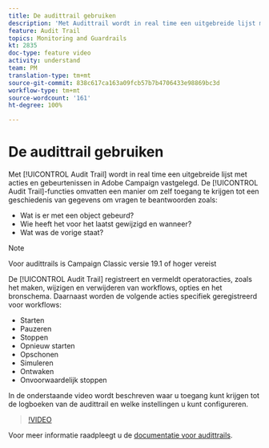 ```yaml
---
title: De audittrail gebruiken
description: 'Met Audittrail wordt in real time een uitgebreide lijst met acties en gebeurtenissen in Adobe Campaign vastgelegd. '
feature: Audit Trail
topics: Monitoring and Guardrails
kt: 2835
doc-type: feature video
activity: understand
team: PM
translation-type: tm+mt
source-git-commit: 838c617ca163a09fcb57b7b4706433e98869bc3d
workflow-type: tm+mt
source-wordcount: '161'
ht-degree: 100%

---
```



# De audittrail gebruiken

Met [!UICONTROL Audit Trail] wordt in real time een uitgebreide lijst met acties en gebeurtenissen in Adobe Campaign vastgelegd. De [!UICONTROL Audit Trail]-functies omvatten een manier om zelf toegang te krijgen tot een geschiedenis van gegevens om vragen te beantwoorden zoals:

* Wat is er met een object gebeurd?
* Wie heeft het voor het laatst gewijzigd en wanneer?
* Wat was de vorige staat?

>[!NOTE]
>
>Voor audittrails is Campaign Classic versie 19.1 of hoger vereist

De [!UICONTROL Audit Trail] registreert en vermeldt operatoracties, zoals het maken, wijzigen en verwijderen van workflows, opties en het bronschema. Daarnaast worden de volgende acties specifiek geregistreerd voor workflows:

* Starten
* Pauzeren
* Stoppen
* Opnieuw starten
* Opschonen
* Simuleren
* Ontwaken
* Onvoorwaardelijk stoppen

In de onderstaande video wordt beschreven waar u toegang kunt krijgen tot de logboeken van de audittrail en welke instellingen u kunt configureren.

>[!VIDEO](https://video.tv.adobe.com/v/27425?quality=12)

Voor meer informatie raadpleegt u de [documentatie voor audittrails](https://docs.adobe.com/content/help/nl-NL/campaign-classic/using/monitoring-campaign-classic/production-procedures/audit-trail.html).

